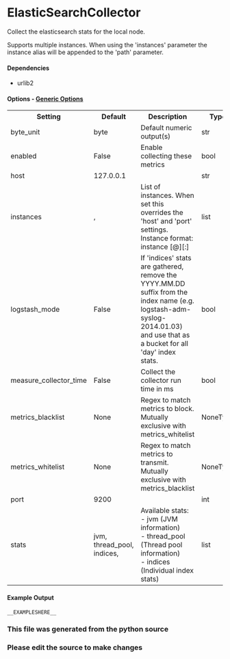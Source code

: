 ElasticSearchCollector
=====

Collect the elasticsearch stats for the local node.

Supports multiple instances. When using the 'instances'
parameter the instance alias will be appended to the
'path' parameter.

#### Dependencies

 * urlib2


#### Options - [Generic Options](Configuration)

<table><tr><th>Setting</th><th>Default</th><th>Description</th><th>Type</th></tr>
<tr><td>byte_unit</td><td>byte</td><td>Default numeric output(s)</td><td>str</td></tr>
<tr><td>enabled</td><td>False</td><td>Enable collecting these metrics</td><td>bool</td></tr>
<tr><td>host</td><td>127.0.0.1</td><td></td><td>str</td></tr>
<tr><td>instances</td><td>,</td><td>List of instances. When set this overrides the 'host' and 'port' settings. Instance format: instance [<alias>@]<hostname>[:<port>]</td><td>list</td></tr>
<tr><td>logstash_mode</td><td>False</td><td>If 'indices' stats are gathered, remove the YYYY.MM.DD suffix from the index name (e.g. logstash-adm-syslog-2014.01.03) and use that as a bucket for all 'day' index stats.</td><td>bool</td></tr>
<tr><td>measure_collector_time</td><td>False</td><td>Collect the collector run time in ms</td><td>bool</td></tr>
<tr><td>metrics_blacklist</td><td>None</td><td>Regex to match metrics to block. Mutually exclusive with metrics_whitelist</td><td>NoneType</td></tr>
<tr><td>metrics_whitelist</td><td>None</td><td>Regex to match metrics to transmit. Mutually exclusive with metrics_blacklist</td><td>NoneType</td></tr>
<tr><td>port</td><td>9200</td><td></td><td>int</td></tr>
<tr><td>stats</td><td>jvm, thread_pool, indices,</td><td>Available stats:<br>
 - jvm (JVM information)<br>
 - thread_pool (Thread pool information)<br>
 - indices (Individual index stats)<br>
</td><td>list</td></tr>
</table>

#### Example Output

```
__EXAMPLESHERE__
```

### This file was generated from the python source
### Please edit the source to make changes

